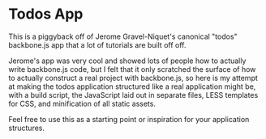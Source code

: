 Todos App
=========

This is a piggyback off of Jerome Gravel-Niquet's canonical "todos" backbone.js app that a lot of tutorials are built off off.

Jerome's app was very cool and showed lots of people how to actually write backbone.js code, but
I felt that it  only scratched the surface of how to actually construct a real project with backbone.js,
so here is my attempt at making the todos application structured like a real application might be, with
a build script, the JavaScript laid out in separate files, LESS templates for CSS, and minification of all static assets.

Feel free to use this as a starting point or inspiration for your application structures.
